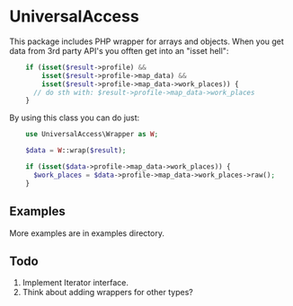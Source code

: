 # UniversalAccess

This package includes PHP wrapper for arrays and objects. When you get data from 3rd party API's you offten get into an "isset hell":

```php
    if (isset($result->profile) && 
        isset($result->profile->map_data) && 
        isset($result->profile->map_data->work_places)) {
      // do sth with: $result->profile->map_data->work_places
    }
```

By using this class you can do just:

```php
    use UniversalAccess\Wrapper as W;

    $data = W::wrap($result);

    if (isset($data->profile->map_data->work_places)) {
      $work_places = $data->profile->map_data->work_places->raw();
    }
```

## Examples
More examples are in examples directory.

## Todo
1. Implement Iterator interface.
2. Think about adding wrappers for other types?
